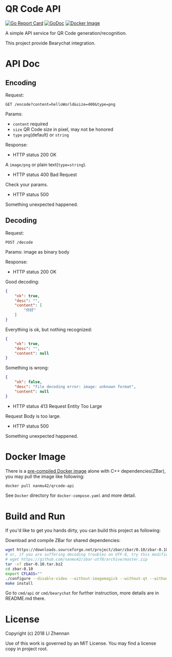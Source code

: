# QR Code API

[![Go Report Card](https://goreportcard.com/badge/github.com/nanmu42/qrcode-api)](https://goreportcard.com/report/github.com/nanmu42/qrcode-api)
[![GoDoc](https://godoc.org/github.com/nanmu42/qrcode-api?status.svg)](https://godoc.org/github.com/nanmu42/qrcode-api)
[![Docker Image](https://img.shields.io/badge/Docker-image-blue.svg)](https://hub.docker.com/r/nanmu42/qrcode-api/)

A simple API service for QR Code generation/recognition.

This project provide Bearychat integration.

# API Doc

## Encoding

Request:

```
GET /encode?content=helloWorld&size=400&type=png
```

Params:

* `content` required
* `size` QR Code size in pixel, may not be honored
* `type` `png`(default) or `string`

Response:

* HTTP status 200 OK

A `image/png` or plain text(`type=string`).

* HTTP status 400 Bad Request

Check your params.

* HTTP status 500

Something unexpected happened.

## Decoding

Request:

```
POST /decode
```

Params: image as binary body

Response:

* HTTP status 200 OK

Good decoding:

```json
{
    "ok": true,
    "desc": "",
    "content": [
        "你好"
    ]
}
```

Everything is ok, but nothing recognized:

```json
{
    "ok": true,
    "desc": "",
    "content": null
}
```

Something is wrong:

```json
{
    "ok": false,
    "desc": "file decoding error: image: unknown format",
    "content": null
}
```

* HTTP status 413 Request Entity Too Large

Request Body is too large.

* HTTP status 500

Something unexpected happened.

# Docker Image

There is a [pre-compiled Docker image](https://hub.docker.com/r/nanmu42/qrcode-api/)
alone with C++ dependencies(ZBar), you may pull the image like following:

```bash
docker pull nanmu42/qrcode-api
```

See `Docker` directory for `docker-compose.yaml` and more detail.

# Build and Run

If you'd like to get you hands dirty, you can build this project as following:

Download and compile ZBar for shared dependencies:

```bash
wget https://downloads.sourceforge.net/project/zbar/zbar/0.10/zbar-0.10.tar.bz2
# or, if you are suffering decoding troubles on UTF-8, try this modified version:
# wget https://github.com/nanmu42/zbar-utf8/archive/master.zip
tar -xf zbar-0.10.tar.bz2
cd zbar-0.10
export CFLAGS=""
./configure --disable-video --without-imagemagick --without-qt --without-python --without-gtk --without-x --disable-pthread
make install
```

Go to `cmd/api` or `cmd/bearychat` for further instruction, more details are in README.md there.

# License

Copyright (c) 2018 LI Zhennan

Use of this work is governed by an MIT License.
You may find a license copy in project root.